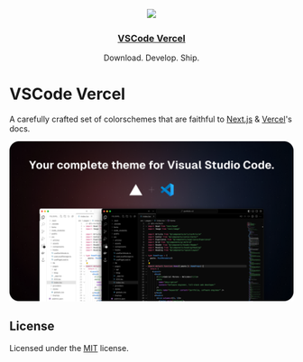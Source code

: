 <p align="center">
  <a href="https://vercel.com">
    <img src="https://assets.vercel.com/image/upload/v1588805858/repositories/vercel/logo.png" height="96">
    <h3 align="center">VSCode Vercel</h3>
  </a>
</p>

<p align="center">
  Download. Develop. Ship.
</p>

# VSCode Vercel

A carefully crafted set of colorschemes that are faithful to [Next.js](https://nextjs.org) & [Vercel](https://vercel.com)'s docs.

<p align="center">
  <img src=".github/screenshot.png" />
</p>

## License

Licensed under the [MIT](https://opensource.org/licenses/MIT) license.
